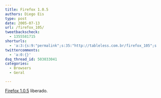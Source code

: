 ```yaml
---
title: Firefox 1.0.5
authors: Diego Eis
type: post
date: 2005-07-13
url: /firefox_105/
tweetbackscheck:
  - 1355581715
shorturls:
  - 'a:3:{s:9:"permalink";s:35:"http://tableless.com.br/firefox_105";s:7:"tinyurl";s:26:"http://tinyurl.com/4yb42k3";s:4:"isgd";s:19:"http://is.gd/epoSaX";}'
twittercomments:
  - 'a:0:{}'
dsq_thread_id: 503033041
categories:
  - Browsers
  - Geral

---
```

[Firefox 1.0.5][1] liberado.

 [1]: http://www.mozilla.org/products/firefox/